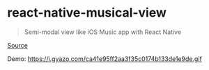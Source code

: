 # react-native-musical-view

> Semi-modal view like iOS Music app with React Native

[Source](https://github.com/moriyuu/react-native-musical-view/blob/master/MusicAppLikeSemiModalView.tsx)

Demo: https://i.gyazo.com/ca41e95ff2aa3f35c0174b133de1e9de.gif
